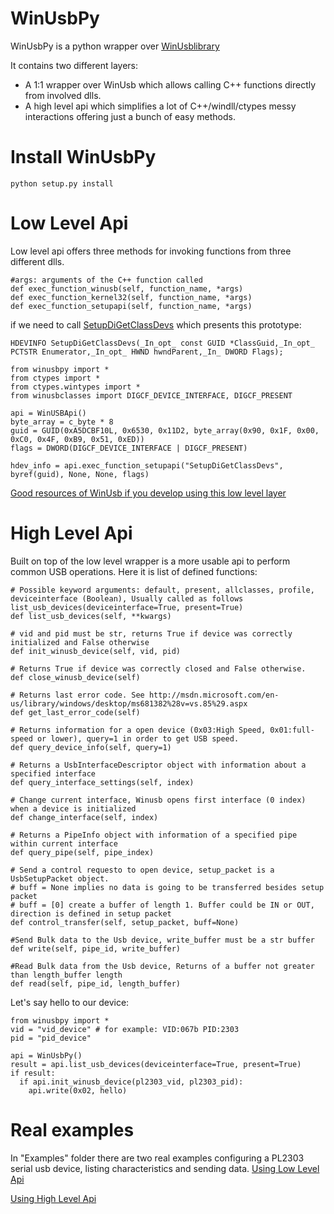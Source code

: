 WinUsbPy
========

WinUsbPy is a python wrapper over [WinUsblibrary](http://msdn.microsoft.com/en-us/library/windows/hardware/ff540196%28v=vs.85%29.aspx)

It contains two different layers:

- A 1:1 wrapper over WinUsb which allows calling C++ functions directly from involved dlls.
- A high level api which simplifies a lot of C++/windll/ctypes messy interactions offering just a bunch of easy methods.

Install WinUsbPy
========
~~~
python setup.py install
~~~

Low Level Api
========
Low level api offers three methods for invoking functions from three different dlls.

~~~
#args: arguments of the C++ function called
def exec_function_winusb(self, function_name, *args)
def exec_function_kernel32(self, function_name, *args)
def exec_function_setupapi(self, function_name, *args)
~~~

if we need to call [SetupDiGetClassDevs](http://msdn.microsoft.com/en-us/library/windows/hardware/ff551069%28v=vs.85%29.aspx) which presents this prototype:

~~~
HDEVINFO SetupDiGetClassDevs(_In_opt_ const GUID *ClassGuid,_In_opt_ PCTSTR Enumerator,_In_opt_ HWND hwndParent,_In_ DWORD Flags);
~~~

~~~
from winusbpy import *
from ctypes import *
from ctypes.wintypes import *
from winusbclasses import DIGCF_DEVICE_INTERFACE, DIGCF_PRESENT

api = WinUSBApi()
byte_array = c_byte * 8
guid = GUID(0xA5DCBF10L, 0x6530, 0x11D2, byte_array(0x90, 0x1F, 0x00, 0xC0, 0x4F, 0xB9, 0x51, 0xED))
flags = DWORD(DIGCF_DEVICE_INTERFACE | DIGCF_PRESENT)

hdev_info = api.exec_function_setupapi("SetupDiGetClassDevs", byref(guid), None, None, flags)
~~~

[Good resources of WinUsb if you develop using this low level layer](http://msdn.microsoft.com/en-us/library/windows/hardware/ff540174(v=vs.85).aspx)

High Level Api
========
Built on top of the low level wrapper is a more usable api to perform common USB operations. Here it is list of defined functions:

~~~
# Possible keyword arguments: default, present, allclasses, profile, deviceinterface (Boolean), Usually called as follows list_usb_devices(deviceinterface=True, present=True)
def list_usb_devices(self, **kwargs)

# vid and pid must be str, returns True if device was correctly initialized and False otherwise
def init_winusb_device(self, vid, pid) 

# Returns True if device was correctly closed and False otherwise.
def close_winusb_device(self)

# Returns last error code. See http://msdn.microsoft.com/en-us/library/windows/desktop/ms681382%28v=vs.85%29.aspx
def get_last_error_code(self)

# Returns information for a open device (0x03:High Speed, 0x01:full-speed or lower), query=1 in order to get USB speed.
def query_device_info(self, query=1)

# Returns a UsbInterfaceDescriptor object with information about a specified interface
def query_interface_settings(self, index)

# Change current interface, Winusb opens first interface (0 index) when a device is initialized
def change_interface(self, index)

# Returns a PipeInfo object with information of a specified pipe within current interface
def query_pipe(self, pipe_index)

# Send a control requesto to open device, setup_packet is a UsbSetupPacket object.
# buff = None implies no data is going to be transferred besides setup packet
# buff = [0] create a buffer of length 1. Buffer could be IN or OUT, direction is defined in setup packet
def control_transfer(self, setup_packet, buff=None)

#Send Bulk data to the Usb device, write_buffer must be a str buffer
def write(self, pipe_id, write_buffer)

#Read Bulk data from the Usb device, Returns of a buffer not greater than length_buffer length
def read(self, pipe_id, length_buffer)
~~~

Let's say hello to our device:

~~~
from winusbpy import *
vid = "vid_device" # for example: VID:067b PID:2303
pid = "pid_device"

api = WinUsbPy()
result = api.list_usb_devices(deviceinterface=True, present=True)
if result:
  if api.init_winusb_device(pl2303_vid, pl2303_pid):
    api.write(0x02, hello)
~~~

Real examples
========
In "Examples" folder there are two real examples configuring a PL2303 serial usb device, listing characteristics and sending data.
[Using Low Level Api](https://github.com/felHR85/WinUsbPy/blob/master/winusbpy/examples/winusbtest.py)

[Using High Level Api](https://github.com/felHR85/WinUsbPy/blob/master/winusbpy/examples/winusbtest2.py)




